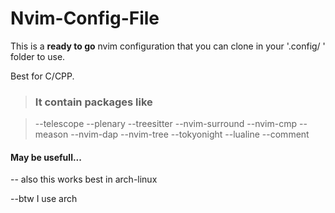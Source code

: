 # Nvim-Config-File

This is a **ready to go** nvim configuration that you can clone in your '.config/ ' folder to use.

Best for C/CPP.



> ### It contain packages like

> --telescope
> --plenary
> --treesitter
> --nvim-surround
> --nvim-cmp
> --meason
> --nvim-dap
> --nvim-tree
> --tokyonight
> --lualine
> --comment




#### May be usefull...


-- also this works best in arch-linux

--btw I use arch 
